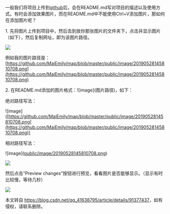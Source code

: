  

一般我们将项目上传到[github](https://so.csdn.net/so/search?q=github&spm=1001.2101.3001.7020)后，会在README.md写对项目的描述以及使用方式。有时会添加效果图片，而在README.md中不能使用Ctrl+V添加图片，那如何在添加图片呢？

1. 先将图片上传到项目中，然后去到放你那张图片的文件夹下，点击并显示图片（如下），然后复制网址，即为该图片路径。

![](https://i-blog.csdnimg.cn/blog_migrate/caa19d92cd1f3158596d73cd3860f254.png)

例如我的图片路径是：[https://github.com/MaiEmily/map/blob/master/public/image/20190528145810708.png](https://github.com/MaiEmily/map/blob/master/public/image/20190528145810708.png)

2. 在README.md添加的图片格式：!\[image\](图片路径)，如下：

绝对路径写法：

!\[image\]([https://github.com/MaiEmily/map/blob/master/public/image/20190528145810708.png](https://github.com/MaiEmily/map/blob/master/public/image/20190528145810708.png))

相对路径写法：

!\[image\]([public/image/20190528145810708.png](https://github.com/MaiEmily/map/blob/master/public/image/20190528145810708.png))

![](https://i-blog.csdnimg.cn/blog_migrate/f7b7ce84f8ce04d5c530def34edf8f80.png)

然后点击“Preview changes”按钮进行预览，看看图片是否能够显示。（显示有时比较慢，等待几秒）

![](https://i-blog.csdnimg.cn/blog_migrate/4b560a8735c4572b40618d60ac8918e8.png)

本文转自 <https://blog.csdn.net/qq_41638795/article/details/91377437>，如有侵权，请联系删除。
